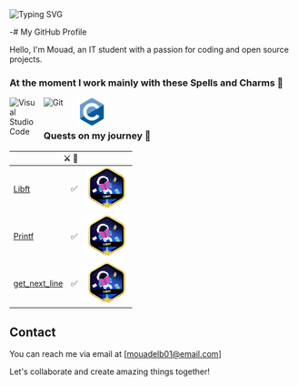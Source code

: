 <img src="https://readme-typing-svg.demolab.com?font=Press+Start+2P&pause=1000&color=07F700&background=000000&width=435&lines=Hello+World!" alt="Typing SVG" />
<br>


-# My GitHub Profile

Hello, I'm Mouad, an IT student with a passion for coding and open source projects.



### At the moment I work mainly with these Spells and Charms 🔮
<img align="left" alt="Visual Studio Code" width="50px" src="https://cdn.jsdelivr.net/gh/devicons/devicon/icons/vscode/vscode-original.svg" style="padding-right:10px;" />
<img align="left" alt="Git" width="50px" src="https://cdn.jsdelivr.net/gh/devicons/devicon/icons/git/git-original.svg" style="padding-right:10px;" />
<img align="left" alt="C" width="50px" src="https://github.com/devicons/devicon/blob/master/icons/c/c-original.svg" style="padding-right:10px;" />
<br>
<br>

### Quests on my journey 📜
<table>
    <thead>
        <tr>
            <th colspan="3"> ⚔️ 🐉 </th> 
        </tr>
    </thead>
    <tbody>
         <tr>
            <td><a href="https://github.com/mouadelbh/libft">Libft</td>
            <td> ✅ </td>
            <td><a href="https://github.com/mouadelbh/libft"><img src="https://github.com/Mkfayoub/42-libft/blob/main/libft-bonus.png" alt="libft" width="75"/></a></td>
        </tr>
        <tr>
            <td><a href="https://github.com/mouadelbh/Printf">Printf</td>
            <td> ✅ </td>
            <td><a href="https://github.com/mouadelbh/Printf"><img src="https://github.com/Mkfayoub/42-libft/blob/main/libft-bonus.png" alt="libft" width="75"/></a></td>
        </tr>
        <tr>
            <td><a href="https://github.com/mouadelbh/get_next_line">get_next_line</td>
            <td> ✅ </td>
            <td><a href="https://github.com/mouadelbh/get_next_line"><img src="https://github.com/Mkfayoub/42-libft/blob/main/libft-bonus.png" alt="libft" width="75"/></a></td>
        </tr>
</table>

## Contact

You can reach me via email at [mouadelb01@email.com]

Let's collaborate and create amazing things together!
